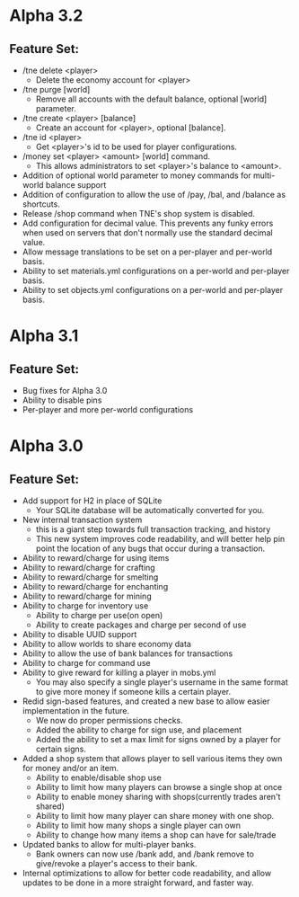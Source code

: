 Alpha 3.2
============
Feature Set:
------------
* /tne delete \<player\>
  * Delete the economy account for \<player\>
* /tne purge [world]
  * Remove all accounts with the default balance, optional [world] parameter.
* /tne create \<player\> [balance]
  * Create an account for \<player\>, optional [balance].
* /tne id \<player\>
  * Get \<player\>'s id to be used for player configurations.
* /money set \<player\> \<amount\> [world] command.
  * This allows administrators to set \<player\>'s balance to \<amount\>.
* Addition of optional world parameter to money commands for multi-world balance support
* Addition of configuration to allow the use of /pay, /bal, and /balance
as shortcuts.
* Release /shop command when TNE's shop system is disabled.
* Add configuration for decimal value. This prevents any funky errors when
used on servers that don't normally use the standard decimal value.
* Allow message translations to be set on a per-player and per-world basis.
* Ability to set materials.yml configurations on a per-world and per-player basis.
* Ability to set objects.yml configurations on a per-world and per-player basis.


Alpha 3.1
============
Feature Set:
------------

* Bug fixes for Alpha 3.0
* Ability to disable pins
* Per-player and more per-world configurations

Alpha 3.0
============
Feature Set:
------------

* Add support for H2 in place of SQLite
  * Your SQLite database will be automatically converted for you.
* New internal transaction system
  * this is a giant step towards full transaction tracking, and history
  * This new system improves code readability, and will better help pin point the location of any bugs that occur during a transaction.
* Ability to reward/charge for using items
* Ability to reward/charge for crafting
* Ability to reward/charge for smelting
* Ability to reward/charge for enchanting
* Ability to reward/charge for mining
* Ability to charge for inventory use
  * Ability to charge per use(on open)
  * Ability to create packages and charge per second of use
* Ability to disable UUID support
* Ability to allow worlds to share economy data
* Ability to allow the use of bank balances for transactions
* Ability to charge for command use
* Ability to give reward for killing a player in mobs.yml
  * You may also specify a single player's username in the same format to
  give more money if someone kills a certain player.
* Redid sign-based features, and created a new base to allow easier implementation in the future.
  * We now do proper permissions checks.
  * Added the ability to charge for sign use, and placement
  * Added the ability to set a max limit for signs owned by a player for certain signs.
* Added a shop system that allows player to sell various items they own for money and/or an item.
  * Ability to enable/disable shop use
  * Ability to limit how many players can browse a single shop at once
  * Ability to enable money sharing with shops(currently trades aren't shared)
  * Ability to limit how many player can share money with one shop.
  * Ability to limit how many shops a single player can own
  * Ability to change how many items a shop can have for sale/trade
* Updated banks to allow for multi-player banks.
  * Bank owners can now use /bank add, and /bank remove to give/revoke a player's access to their bank.
* Internal optimizations to allow for better code readability, and allow updates to be done in a more straight forward, and faster way.

